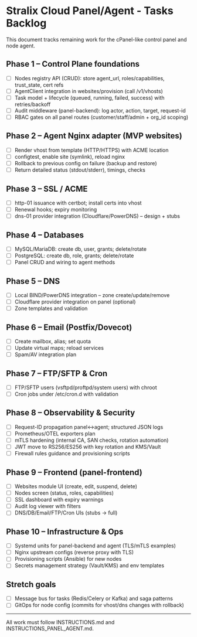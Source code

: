 # Stralix Cloud Panel/Agent - Tasks Backlog

This document tracks remaining work for the cPanel-like control panel and node agent.

## Phase 1 – Control Plane foundations
- [ ] Nodes registry API (CRUD): store agent_url, roles/capabilities, trust_state, cert refs
- [ ] AgentClient integration in websites/provision (call /v1/vhosts)
- [ ] Task model + lifecycle (queued, running, failed, success) with retries/backoff
- [ ] Audit middleware (panel-backend): log actor, action, target, request-id
- [ ] RBAC gates on all panel routes (customer/staff/admin + org_id scoping)

## Phase 2 – Agent Nginx adapter (MVP websites)
- [ ] Render vhost from template (HTTP/HTTPS) with ACME location
- [ ] configtest, enable site (symlink), reload nginx
- [ ] Rollback to previous config on failure (backup and restore)
- [ ] Return detailed status (stdout/stderr), timings, checks

## Phase 3 – SSL / ACME
- [ ] http-01 issuance with certbot; install certs into vhost
- [ ] Renewal hooks; expiry monitoring
- [ ] dns-01 provider integration (Cloudflare/PowerDNS) – design + stubs

## Phase 4 – Databases
- [ ] MySQL/MariaDB: create db, user, grants; delete/rotate
- [ ] PostgreSQL: create db, role, grants; delete/rotate
- [ ] Panel CRUD and wiring to agent methods

## Phase 5 – DNS
- [ ] Local BIND/PowerDNS integration – zone create/update/remove
- [ ] Cloudflare provider integration on panel (optional)
- [ ] Zone templates and validation

## Phase 6 – Email (Postfix/Dovecot)
- [ ] Create mailbox, alias; set quota
- [ ] Update virtual maps; reload services
- [ ] Spam/AV integration plan

## Phase 7 – FTP/SFTP & Cron
- [ ] FTP/SFTP users (vsftpd/proftpd/system users) with chroot
- [ ] Cron jobs under /etc/cron.d with validation

## Phase 8 – Observability & Security
- [ ] Request-ID propagation panel↔agent; structured JSON logs
- [ ] Prometheus/OTEL exporters plan
- [ ] mTLS hardening (internal CA, SAN checks, rotation automation)
- [ ] JWT move to RS256/ES256 with key rotation and KMS/Vault
- [ ] Firewall rules guidance and provisioning scripts

## Phase 9 – Frontend (panel-frontend)
- [ ] Websites module UI (create, edit, suspend, delete)
- [ ] Nodes screen (status, roles, capabilities)
- [ ] SSL dashboard with expiry warnings
- [ ] Audit log viewer with filters
- [ ] DNS/DB/Email/FTP/Cron UIs (stubs → full)

## Phase 10 – Infrastructure & Ops
- [ ] Systemd units for panel-backend and agent (TLS/mTLS examples)
- [ ] Nginx upstream configs (reverse proxy with TLS)
- [ ] Provisioning scripts (Ansible) for new nodes
- [ ] Secrets management strategy (Vault/KMS) and env templates

## Stretch goals
- [ ] Message bus for tasks (Redis/Celery or Kafka) and saga patterns
- [ ] GitOps for node config (commits for vhost/dns changes with rollback)

---

All work must follow INSTRUCTIONS.md and INSTRUCTIONS_PANEL_AGENT.md.
